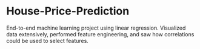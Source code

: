 # House-Price-Prediction
End-to-end machine learning project using linear regression. Visualized data extensively, performed feature engineering, and saw how correlations could be used to select features.
